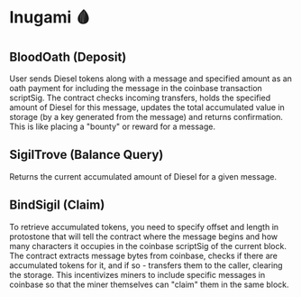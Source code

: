 # Inugami 🩸

## BloodOath (Deposit)
User sends Diesel tokens along with a message and specified amount as an oath payment for including the message in the coinbase transaction scriptSig. The contract checks incoming transfers, holds the specified amount of Diesel for this message, updates the total accumulated value in storage (by a key generated from the message) and returns confirmation. This is like placing a "bounty" or reward for a message.

## SigilTrove (Balance Query)
Returns the current accumulated amount of Diesel for a given message.

## BindSigil (Claim)
To retrieve accumulated tokens, you need to specify offset and length in protostone that will tell the contract where the message begins and how many characters it occupies in the coinbase scriptSig of the current block. The contract extracts message bytes from coinbase, checks if there are accumulated tokens for it, and if so - transfers them to the caller, clearing the storage. This incentivizes miners to include specific messages in coinbase so that the miner themselves can "claim" them in the same block.